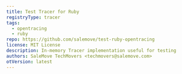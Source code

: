 ```yaml
---
title: Test Tracer for Ruby
registryType: tracer
tags:
  - opentracing
  - ruby
repo: https://github.com/salemove/test-ruby-opentracing
license: MIT License
description: In-memory Tracer implementation useful for testing
authors: SaleMove TechMovers <techmovers@salemove.com>
otVersion: latest
---
```

